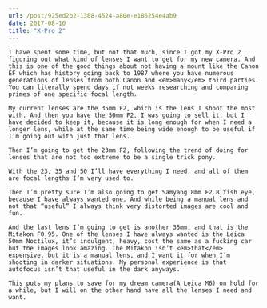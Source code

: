 ```yaml
---
url: /post/925ed2b2-1308-4524-a80e-e186254e4ab9
date: 2017-08-10
title: "X-Pro 2"
---
```


<div class="kg-card-markdown">

  <p>

    I have spent some time, but not that much, since I got my X-Pro 2 figuring out what kind of lenses I want to get for my new camera. And this is one of the good things about not having a mount like the Canon EF which has history going back to 1987 where you have numerous generations of lenses from both Canon and <em>many</em> third parties. You can literally spend days if not weeks researching and comparing primes of one specific focal length.

  </p>

  

  <p>

    My current lenses are the 35mm F2, which is the lens I shoot the most with. And then you have the 50mm F2, I was going to sell it, but I have decided to keep it, because it is long enough for when I need a longer lens, while at the same time being wide enough to be useful if I’m going out with just that lens.

  </p>

  

  <p>

    Then I’m going to get the 23mm F2, following the trend of doing for lenses that are not too extreme to be a single trick pony.

  </p>

  

  <p>

    With the 23, 35 and 50 I’ll have everything I need, and all of them are focal lengths I’m very used to.

  </p>

  

  <p>

    Then I’m pretty sure I’m also going to get Samyang 8mm F2.8 fish eye, because I have always wanted one. And while being a manual lens and not that “useful” I always think very distorted images are cool and fun.

  </p>

  

  <p>

    And the last lens I’m going to get is another 35mm, and that is the Mitakon F0.95. One of the lenses I have always wanted is the Leica 50mm Noctilux, it’s indulgent, heavy, cost the same as a fucking car but the images look amazing. The Mitakon isn’t <em>that</em> expensive, but it is a manual lens, and I want it for when I’m shooting in darker situations. My personal experience is that autofocus isn’t that useful in the dark anyways.

  </p>

  

  <p>

    This puts my plans to save for my dream camera(A Leica M6) on hold for a while, but I will on the other hand have all the lenses I need and want.

  </p>

</div>